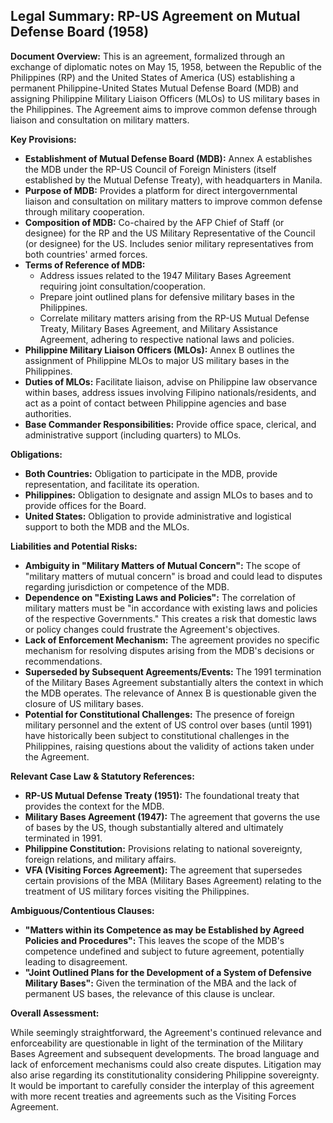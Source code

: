 ## Legal Summary: RP-US Agreement on Mutual Defense Board (1958)

**Document Overview:** This is an agreement, formalized through an exchange of diplomatic notes on May 15, 1958, between the Republic of the Philippines (RP) and the United States of America (US) establishing a permanent Philippine-United States Mutual Defense Board (MDB) and assigning Philippine Military Liaison Officers (MLOs) to US military bases in the Philippines. The Agreement aims to improve common defense through liaison and consultation on military matters.

**Key Provisions:**

*   **Establishment of Mutual Defense Board (MDB):** Annex A establishes the MDB under the RP-US Council of Foreign Ministers (itself established by the Mutual Defense Treaty), with headquarters in Manila.
*   **Purpose of MDB:** Provides a platform for direct intergovernmental liaison and consultation on military matters to improve common defense through military cooperation.
*   **Composition of MDB:** Co-chaired by the AFP Chief of Staff (or designee) for the RP and the US Military Representative of the Council (or designee) for the US. Includes senior military representatives from both countries' armed forces.
*   **Terms of Reference of MDB:**
    *   Address issues related to the 1947 Military Bases Agreement requiring joint consultation/cooperation.
    *   Prepare joint outlined plans for defensive military bases in the Philippines.
    *   Correlate military matters arising from the RP-US Mutual Defense Treaty, Military Bases Agreement, and Military Assistance Agreement, adhering to respective national laws and policies.
*   **Philippine Military Liaison Officers (MLOs):** Annex B outlines the assignment of Philippine MLOs to major US military bases in the Philippines.
*   **Duties of MLOs:** Facilitate liaison, advise on Philippine law observance within bases, address issues involving Filipino nationals/residents, and act as a point of contact between Philippine agencies and base authorities.
*   **Base Commander Responsibilities:** Provide office space, clerical, and administrative support (including quarters) to MLOs.

**Obligations:**

*   **Both Countries:** Obligation to participate in the MDB, provide representation, and facilitate its operation.
*   **Philippines:** Obligation to designate and assign MLOs to bases and to provide offices for the Board.
*   **United States:** Obligation to provide administrative and logistical support to both the MDB and the MLOs.

**Liabilities and Potential Risks:**

*   **Ambiguity in "Military Matters of Mutual Concern":** The scope of "military matters of mutual concern" is broad and could lead to disputes regarding jurisdiction or competence of the MDB.
*   **Dependence on "Existing Laws and Policies":** The correlation of military matters must be "in accordance with existing laws and policies of the respective Governments." This creates a risk that domestic laws or policy changes could frustrate the Agreement's objectives.
*   **Lack of Enforcement Mechanism:** The agreement provides no specific mechanism for resolving disputes arising from the MDB's decisions or recommendations.
*   **Superseded by Subsequent Agreements/Events:** The 1991 termination of the Military Bases Agreement substantially alters the context in which the MDB operates. The relevance of Annex B is questionable given the closure of US military bases.
*   **Potential for Constitutional Challenges:** The presence of foreign military personnel and the extent of US control over bases (until 1991) have historically been subject to constitutional challenges in the Philippines, raising questions about the validity of actions taken under the Agreement.

**Relevant Case Law & Statutory References:**

*   **RP-US Mutual Defense Treaty (1951):** The foundational treaty that provides the context for the MDB.
*   **Military Bases Agreement (1947):** The agreement that governs the use of bases by the US, though substantially altered and ultimately terminated in 1991.
*   **Philippine Constitution:** Provisions relating to national sovereignty, foreign relations, and military affairs.
*   **VFA (Visiting Forces Agreement):** The agreement that supersedes certain provisions of the MBA (Military Bases Agreement) relating to the treatment of US military forces visiting the Philippines.

**Ambiguous/Contentious Clauses:**

*   **"Matters within its Competence as may be Established by Agreed Policies and Procedures":** This leaves the scope of the MDB's competence undefined and subject to future agreement, potentially leading to disagreement.
*   **"Joint Outlined Plans for the Development of a System of Defensive Military Bases":** Given the termination of the MBA and the lack of permanent US bases, the relevance of this clause is unclear.

**Overall Assessment:**

While seemingly straightforward, the Agreement's continued relevance and enforceability are questionable in light of the termination of the Military Bases Agreement and subsequent developments. The broad language and lack of enforcement mechanisms could also create disputes. Litigation may also arise regarding its constitutionality considering Philippine sovereignty. It would be important to carefully consider the interplay of this agreement with more recent treaties and agreements such as the Visiting Forces Agreement.

